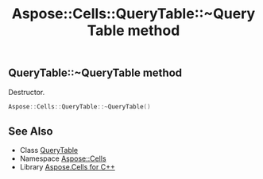 ﻿---
title: Aspose::Cells::QueryTable::~QueryTable method
linktitle: ~QueryTable
second_title: Aspose.Cells for C++ API Reference
description: 'Aspose::Cells::QueryTable::~QueryTable method. Destructor in C++.'
type: docs
weight: 200
url: /cpp/aspose.cells/querytable/~querytable/
---
## QueryTable::~QueryTable method


Destructor.

```cpp
Aspose::Cells::QueryTable::~QueryTable()
```

## See Also

* Class [QueryTable](../)
* Namespace [Aspose::Cells](../../)
* Library [Aspose.Cells for C++](../../../)
